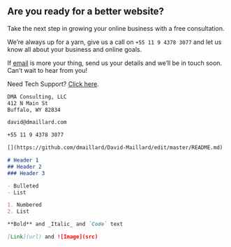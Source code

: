 ## Are you ready for a better website?

Take the next step in growing your online business with a free consultation.

We’re always up for a yarn, give us a call on `+55 11 9 4378 3077` and let us know all about your business and online goals.

If [email](https://github.com/dmaillard/David-Maillard/edit/master/README.md) is more your thing, send us your details and we’ll be in touch soon. Can’t wait to hear from you!

Need Tech Support? [Click here](https://github.com/dmaillard/David-Maillard/edit/master/README.md).

```markdown
DMA Consulting, LLC
412 N Main St
Buffalo, WY 82834

david@dmaillard.com

+55 11 9 4378 3077

[](https://github.com/dmaillard/David-Maillard/edit/master/README.md)

# Header 1
## Header 2
### Header 3

- Bulleted
- List

1. Numbered
2. List

**Bold** and _Italic_ and `Code` text

[Link](url) and ![Image](src)
```
